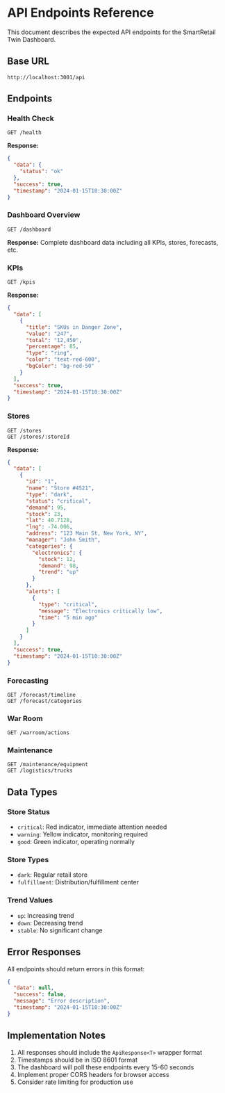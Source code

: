 # API Endpoints Reference

This document describes the expected API endpoints for the SmartRetail Twin Dashboard.

## Base URL
```
http://localhost:3001/api
```

## Endpoints

### Health Check
```
GET /health
```
**Response:**
```json
{
  "data": {
    "status": "ok"
  },
  "success": true,
  "timestamp": "2024-01-15T10:30:00Z"
}
```

### Dashboard Overview
```
GET /dashboard
```
**Response:** Complete dashboard data including all KPIs, stores, forecasts, etc.

### KPIs
```
GET /kpis
```
**Response:**
```json
{
  "data": [
    {
      "title": "SKUs in Danger Zone",
      "value": "247",
      "total": "12,450",
      "percentage": 85,
      "type": "ring",
      "color": "text-red-600",
      "bgColor": "bg-red-50"
    }
  ],
  "success": true,
  "timestamp": "2024-01-15T10:30:00Z"
}
```

### Stores
```
GET /stores
GET /stores/:storeId
```
**Response:**
```json
{
  "data": [
    {
      "id": "1",
      "name": "Store #4521",
      "type": "dark",
      "status": "critical",
      "demand": 95,
      "stock": 23,
      "lat": 40.7128,
      "lng": -74.006,
      "address": "123 Main St, New York, NY",
      "manager": "John Smith",
      "categories": {
        "electronics": {
          "stock": 12,
          "demand": 98,
          "trend": "up"
        }
      },
      "alerts": [
        {
          "type": "critical",
          "message": "Electronics critically low",
          "time": "5 min ago"
        }
      ]
    }
  ],
  "success": true,
  "timestamp": "2024-01-15T10:30:00Z"
}
```

### Forecasting
```
GET /forecast/timeline
GET /forecast/categories
```

### War Room
```
GET /warroom/actions
```

### Maintenance
```
GET /maintenance/equipment
GET /logistics/trucks
```

## Data Types

### Store Status
- `critical`: Red indicator, immediate attention needed
- `warning`: Yellow indicator, monitoring required  
- `good`: Green indicator, operating normally

### Store Types
- `dark`: Regular retail store
- `fulfillment`: Distribution/fulfillment center

### Trend Values
- `up`: Increasing trend
- `down`: Decreasing trend
- `stable`: No significant change

## Error Responses

All endpoints should return errors in this format:
```json
{
  "data": null,
  "success": false,
  "message": "Error description",
  "timestamp": "2024-01-15T10:30:00Z"
}
```

## Implementation Notes

1. All responses should include the `ApiResponse<T>` wrapper format
2. Timestamps should be in ISO 8601 format
3. The dashboard will poll these endpoints every 15-60 seconds
4. Implement proper CORS headers for browser access
5. Consider rate limiting for production use
